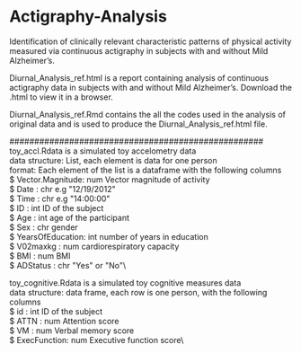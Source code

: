 # Actigraphy-Analysis
Identification of clinically relevant characteristic patterns of physical activity measured via continuous actigraphy in subjects with and without Mild Alzheimer’s.

Diurnal_Analysis_ref.html is a report containing analysis of continuous actigraphy data in subjects with and without Mild Alzheimer’s. Download the .html to view it in a browser.

Diurnal_Analysis_ref.Rmd contains the all the codes used in the analysis of original data and is used to produce the Diurnal_Analysis_ref.html file.

###################################################
toy_accl.Rdata is a simulated toy accelometry data\
data structure: List, each element is data for one person\
format: Each element of the list is a dataframe with the following columns\
 $ Vector.Magnitude: num  Vector magnitude of activity\
 $ Date            : chr  e.g "12/19/2012" \
 $ Time            : chr  e.g "14:00:00" \
 $ ID              : int  ID of the subject\
 $ Age             : int  age of the participant\
 $ Sex             : chr  gender\
 $ YearsOfEducation: int  number of years in education\
 $ V02maxkg        : num  cardiorespiratory capacity\
 $ BMI             : num  BMI\
 $ ADStatus        : chr  "Yes" or "No"\

toy_cognitive.Rdata is a simulated toy cognitive measures data\
data structure: data frame, each row is one person, with the following columns\
 $ id          : int  ID of the subject\
 $ ATTN        : num  Attention score\
 $ VM          : num  Verbal memory score\
 $ ExecFunction: num  Executive function score\
